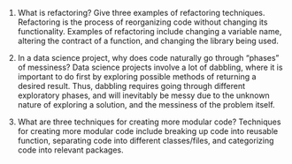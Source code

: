 1.	What is refactoring? Give three examples of refactoring techniques.
Refactoring is the process of reorganizing code without changing its functionality. Examples of refactoring include changing a variable name, altering the contract of a function, and changing the library being used.

2.	In a data science project, why does code naturally go through “phases” of messiness?
Data science projects involve a lot of dabbling, where it is important to do first by exploring possible methods of returning a desired result. Thus, dabbling requires going through different exploratory phases, and will inevitably be messy due to the unknown nature of exploring a solution, and the messiness of the problem itself.

3.	What are three techniques for creating more modular code?
Techniques for creating more modular code include breaking up code into reusable function, separating code into different classes/files, and categorizing code into relevant packages.